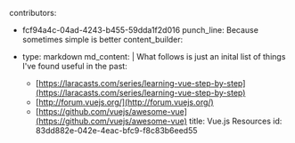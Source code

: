 contributors:
  - fcf94a4c-04ad-4243-b455-59dda1f2d016
punch_line: Because sometimes simple is better
content_builder:
  - 
    type: markdown
    md_content: |
      What follows is just an inital list of things I've found useful in the past:
      
      * [https://laracasts.com/series/learning-vue-step-by-step](https://laracasts.com/series/learning-vue-step-by-step)
      * [http://forum.vuejs.org/](http://forum.vuejs.org/)
      * [https://github.com/vuejs/awesome-vue](https://github.com/vuejs/awesome-vue)
title: Vue.js Resources
id: 83dd882e-042e-4eac-bfc9-f8c83b6eed55
